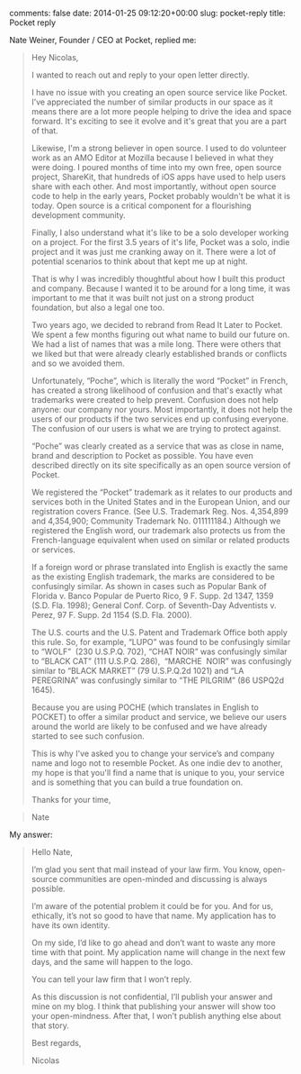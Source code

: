 comments: false
date: 2014-01-25 09:12:20+00:00
slug: pocket-reply
title: Pocket reply

Nate Weiner, Founder / CEO at Pocket, replied me:


> Hey Nicolas,
> 
> I wanted to reach out and reply to your open letter directly.
> 
> I have no issue with you creating an open source service like Pocket. I’ve appreciated the number of similar products in our space as it means there are a lot more people helping to drive the idea and space forward. It's exciting to see it evolve and it's great that you are a part of that.
> 
> Likewise, I'm a strong believer in open source. I used to do volunteer work as an AMO Editor at Mozilla because I believed in what they were doing. I poured months of time into my own free, open source project, ShareKit, that hundreds of iOS apps have used to help users share with each other. And most importantly, without open source code to help in the early years, Pocket probably wouldn't be what it is today. Open source is a critical component for a flourishing development community.
> 
> Finally, I also understand what it's like to be a solo developer working on a project. For the first 3.5 years of it's life, Pocket was a solo, indie project and it was just me cranking away on it. There were a lot of potential scenarios to think about that kept me up at night.
> 
> That is why I was incredibly thoughtful about how I built this product and company. Because I wanted it to be around for a long time, it was important to me that it was built not just on a strong product foundation, but also a legal one too.
> 
> Two years ago, we decided to rebrand from Read It Later to Pocket. We spent a few months figuring out what name to build our future on. We had a list of names that was a mile long. There were others that we liked but that were already clearly established brands or conflicts and so we avoided them.
> 
> Unfortunately, “Poche”, which is literally the word “Pocket” in French, has created a strong likelihood of confusion and that's exactly what trademarks were created to help prevent. Confusion does not help anyone: our company nor yours. Most importantly, it does not help the users of our products if the two services end up confusing everyone. The confusion of our users is what we are trying to protect against.
> 
> “Poche” was clearly created as a service that was as close in name, brand and description to Pocket as possible. You have even described directly on its site specifically as an open source version of Pocket.
> 
> We registered the “Pocket” trademark as it relates to our products and services both in the United States and in the European Union, and our registration covers France. (See U.S. Trademark Reg. Nos. 4,354,899 and 4,354,900; Community Trademark No. 011111184.) Although we registered the English word, our trademark also protects us from the French-language equivalent when used on similar or related products or services.
> 
> If a foreign word or phrase translated into English is exactly the same as the existing English trademark, the marks are considered to be confusingly similar. As shown in cases such as Popular Bank of Florida v. Banco Popular de Puerto Rico, 9 F. Supp. 2d 1347, 1359 (S.D. Fla. 1998); General Conf. Corp. of Seventh-Day Adventists v. Perez, 97 F. Supp. 2d 1154 (S.D. Fla. 2000).
> 
> The U.S. courts and the U.S. Patent and Trademark Office both apply this rule. So, for example, “LUPO” was found to be confusingly similar to “WOLF”  (230 U.S.P.Q. 702), “CHAT NOIR” was confusingly similar to “BLACK CAT” (111 U.S.P.Q. 286),  “MARCHE  NOIR” was confusingly similar to “BLACK MARKET” (79 U.S.P.Q.2d 1021) and “LA PEREGRINA” was confusingly similar to “THE PILGRIM” (86 USPQ2d 1645).
> 
> Because you are using POCHE (which translates in English to POCKET) to offer a similar product and service, we believe our users around the world are likely to be confused and we have already started to see such confusion.
> 
> This is why I've asked you to change your service’s and company name and logo not to resemble Pocket. As one indie dev to another, my hope is that you'll find a name that is unique to you, your service and is something that you can build a true foundation on.
> 
> Thanks for your time,

> Nate


My answer:


> Hello Nate,
> 
> I’m glad you sent that mail instead of your law firm. You know, open-source communities are open-minded and discussing is always possible.
> 
> I’m aware of the potential problem it could be for you. And for us, ethically, it’s not so good to have that name. My application has to have its own identity.
> 
> On my side, I’d like to go ahead and don’t want to waste any more time with that point. My application name will change in the next few days, and the same will happen to the logo.
> 
> You can tell your law firm that I won’t reply.
> 
> As this discussion is not confidential, I’ll publish your answer and mine on my blog.
> I think that publishing your answer will show too your open-mindness. After that, I won’t publish anything else about that story.
> 
> Best regards,
> 
> Nicolas
